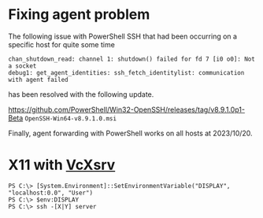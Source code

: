 # Fixing agent problem

The following issue with PowerShell SSH that had been occurring on a specific host for quite some time 
```
chan_shutdown_read: channel 1: shutdown() failed for fd 7 [i0 o0]: Not a socket
debug1: get_agent_identities: ssh_fetch_identitylist: communication with agent failed
```
has been resolved with the following update. 

https://github.com/PowerShell/Win32-OpenSSH/releases/tag/v8.9.1.0p1-Beta
`OpenSSH-Win64-v8.9.1.0.msi`

Finally, agent forwarding with PowerShell works on all hosts at 2023/10/20.

# X11 with [VcXsrv](https://sourceforge.net/projects/vcxsrv/)
```
PS C:\> [System.Environment]::SetEnvironmentVariable("DISPLAY", "localhost:0.0", "User")
PS C:\> $env:DISPLAY
PS C:\> ssh -[X|Y] server
```
